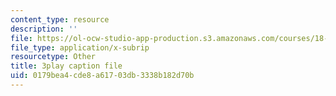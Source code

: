 ```yaml
---
content_type: resource
description: ''
file: https://ol-ocw-studio-app-production.s3.amazonaws.com/courses/18-01sc-single-variable-calculus-fall-2010/0179bea4cde8a61703db3338b182d70b_ksAdC6Z99dE.srt
file_type: application/x-subrip
resourcetype: Other
title: 3play caption file
uid: 0179bea4-cde8-a617-03db-3338b182d70b
---
```

